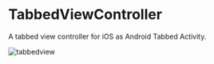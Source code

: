 # TabbedViewController

A tabbed view controller for iOS as Android Tabbed Activity.

![tabbedview](https://user-images.githubusercontent.com/1359243/127997929-646be0b7-5826-48ee-88fb-245b45fe954a.gif)



